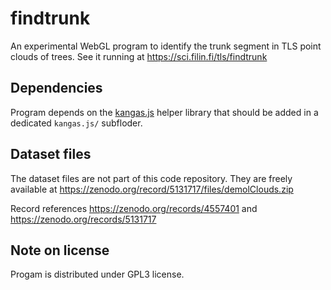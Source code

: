 # findtrunk
An experimental WebGL program to identify the trunk segment in TLS point clouds of trees.
See it running at https://sci.filin.fi/tls/findtrunk

Dependencies
--
Program depends on the [kangas.js](https://github.com/idofilin/kangas.js) helper library that should be added in a dedicated `kangas.js/` subfloder.

Dataset files
--
The dataset files are not part of this code repository. They are freely available at
https://zenodo.org/record/5131717/files/demolClouds.zip

Record references https://zenodo.org/records/4557401 and https://zenodo.org/records/5131717

Note on license
--
Progam is distributed under GPL3 license.
